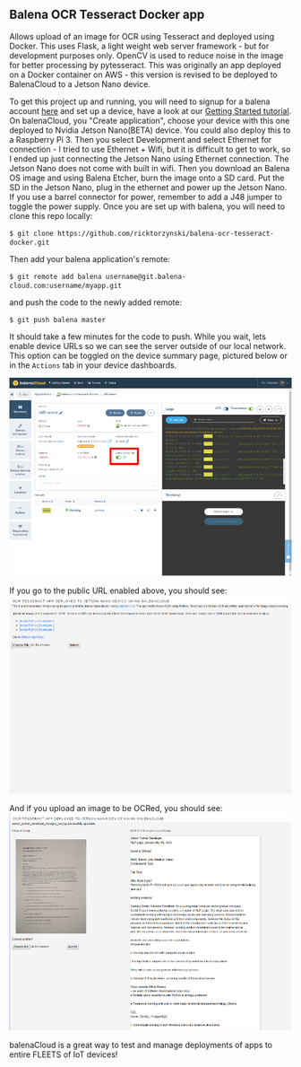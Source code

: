 ## Balena OCR Tesseract Docker app

Allows upload of an image for OCR using Tesseract and deployed using Docker. This uses Flask, a light weight web server framework - but for development purposes only. OpenCV is used to reduce noise in the image for better processing by pytesseract.  This was originally an app deployed on a Docker container on AWS - this version is revised to be deployed to BalenaCloud to a Jetson Nano device.

To get this project up and running, you will need to signup for a balena account [here][signup-page] and set up a device, have a look at our [Getting Started tutorial][gettingStarted-link]. On balenaCloud, you "Create application", choose your device with this one deployed to Nvidia Jetson Nano(BETA) device.  You could also deploy this to a Raspberry Pi 3.  Then you select Development and select Ethernet for connection - I tried to use Ethernet + Wifi, but it is difficult to get to work, so I ended up just connecting the Jetson Nano using Ethernet connection.  The Jetson Nano does not come with built in wifi.  Then you download an Balena OS image and using Balena Etcher, burn the image onto a SD card.  Put the SD in the Jetson Nano, plug in the ethernet and power up the Jetson Nano.  If you use a barrel connector for power, remember to add a J48 jumper to toggle the power supply. Once you are set up with balena, you will need to clone this repo locally:
```
$ git clone https://github.com/ricktorzynski/balena-ocr-tesseract-docker.git
```
Then add your balena application's remote:
```
$ git remote add balena username@git.balena-cloud.com:username/myapp.git
```
and push the code to the newly added remote:
```
$ git push balena master
```
It should take a few minutes for the code to push. While you wait, lets enable device URLs so we can see the server outside of our local network. This option can be toggled on the device summary page, pictured below or in the `Actions` tab in your device dashboards.

![Enable device URL](/img/balenacloud.png)

If you go to the public URL enabled above, you should see:
![app index](/img/balenacloud2.png)

And if you upload an image to be OCRed, you should see:
![ocr](/img/balenacloud3.png)

balenaCloud is a great way to test and manage deployments of apps to entire FLEETS of IoT devices!

[balena-link]:https://balena.io/
[signup-page]:https://dashboard.balena-cloud.com/signup
[gettingStarted-link]:http://balena.io/docs/learn/getting-started/
